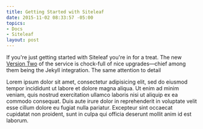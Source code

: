 ```yaml
---
title: Getting Started with Siteleaf
date: 2015-11-02 08:33:57 -05:00
topics:
- Docs
- Siteleaf
layout: post
---
```


If you're just getting started with Siteleaf you're in for a treat. The new [Version Two](http://v2.siteleaf.com) of the service is chock-full of nice upgrades—chief among them being the Jekyll integration. The same attention to detail

<!--more-->

Lorem ipsum dolor sit amet, consectetur adipisicing elit, sed do eiusmod tempor incididunt ut labore et dolore magna aliqua. Ut enim ad minim veniam, quis nostrud exercitation ullamco laboris nisi ut aliquip ex ea commodo consequat. Duis aute irure dolor in reprehenderit in voluptate velit esse cillum dolore eu fugiat nulla pariatur. Excepteur sint occaecat cupidatat non proident, sunt in culpa qui officia deserunt mollit anim id est laborum.
